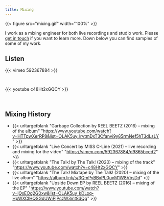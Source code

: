 ```yaml
---
title: Mixing
---
```


{{< figure src="mixing.gif" width="100%" >}}

I work as a mixing engineer for both live recordings and studio work. Please [get in touch](#contact) if you want to learn more. Down below you can find samples of some of my work.

## Listen

{{< vimeo 592367884 >}}

&nbsp;

{{< youtube c48Ht2xGQCY >}}

&nbsp;

## Mixing History

- {{< urltargetblank "Garbage Collection by REEL BEETZ (2016) – mixing of the album" "https://www.youtube.com/watch?v=HTTpwXerRP8&list=OLAK5uy_lrvtmDxT3Cfanvi9y85rmNef5hT3dLsLY" >}}
- {{< urltargetblank "Live Concert by MISS C-Line (2021) – live recording and mixing for the video" "https://vimeo.com/592367884/d9865bced2" >}}
- {{< urltargetblank "The Talk! by The Talk! (2020) – mixing of the track" "https://www.youtube.com/watch?v=c48Ht2xGQCY" >}}
- {{< urltargetblank "The Talk! Mixtape by The Talk! (2020) – mixing of the live album" "https://album.link/s/3QmPyBBxPL0uvM1W8VbsDd" >}}
- {{< urltargetblank "Upside Down EP by REEL BEETZ (2016) – mixing of the EP" "https://www.youtube.com/watch?v=jQxEOg2G0xw&list=OLAK5uy_kDLxq-HpWXCIHQSGdUWiPjPczW3mt8dQg" >}}
